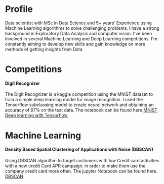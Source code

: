 <h1>Profile</h1>
Data scientist with MSc in Data Science and 5+ years' Experience using Machine Learning algorithms to solve challenging problems. I have a strong background in Exploratory Data Analysis and computer vision. I’ve been involved in several Machine Learning and Deep Learning competitions. I'm constantly aiming to develop new skills and gain knowledge on more methods of getting insights from Data.
<h1>Competitions</h1>
<h4> Digit Recognizer</h4>
The Digit Recognizer is a kaggle competition using the MNIST dataset to train a simple deep learning model for image recognition. I used the Tensorflow subclassing model to create neural network and obtaining an accuracy of 97% on the test data. The notebook can be found here
<a href='https://github.com/Ayoola17/competion-notebook/blob/bf92182108e962e8b8dab3eeaba52bf0259772f5/MNIST%20simple%20Deep%20learning%20with%20Tensorflow.ipynb'>MNIST Deep learning with Tensorflow</a> 
<h1>Machine Learning</h1>
<h4>Density Based Spatial Clustering of Applications with Noise (DBSCAN)</h4>
Using DBSCAN algorithm to target customers with low Credit card activities with a new credit Card APR campaign. in order to make them use the company credit card more often. The jupyter Notebook can be found here.
<a href='https://nbviewer.org/github/Ayoola17/Machine-learning-Notebook/blob/main/Machine%20learning%20notebook/Unsupervised%20ML/dbscan.ipynb'>DBSCAN</a>
